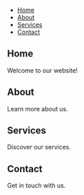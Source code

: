 <!DOCTYPE html>
<html lang="en">
    <body
        {
        h1{background-color:red;
        }
        <nav class="navbar">
        <ul class="nav-menu">
            <li class="nav-item"><a href="#home" class="nav-link">Home</a></li>
            <li class="nav-item"><a href="#about" class="nav-link">About</a></li>
            <li class="nav-item"><a href="#services" class="nav-link">Services</a></li>
            <li class="nav-item"><a href="#contact" class="nav-link">Contact</a></li>
        </ul>
    </nav>
    <div class="content">
        <section id="home">
            <h1 font-color:blue;>Home</h1>
            <p>Welcome to our website!</p>
        </section>
        <section id="about">
            <h1>About</h1>
            <p>Learn more about us.</p>
        </section>
        <section id="services">
            <h1>Services</h1>
            <p>Discover our services.</p>
        </section>
        <section id="contact">
            <h1>Contact</h1>
            <p>Get in touch with us.</p>
        </section>
    </div>
   
</body>
</html>
